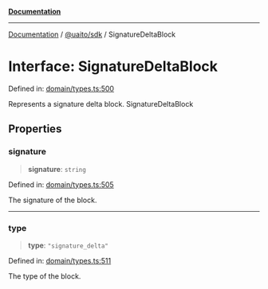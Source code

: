 [**Documentation**](../../../README.md)

***

[Documentation](../../../README.md) / [@uaito/sdk](../README.md) / SignatureDeltaBlock

# Interface: SignatureDeltaBlock

Defined in: [domain/types.ts:500](https://github.com/elribonazo/uaito/blob/6936f8ff79845312a8065c6fe5b6c9a6c7758a46/packages/sdk/src/domain/types.ts#L500)

Represents a signature delta block.
 SignatureDeltaBlock

## Properties

### signature

> **signature**: `string`

Defined in: [domain/types.ts:505](https://github.com/elribonazo/uaito/blob/6936f8ff79845312a8065c6fe5b6c9a6c7758a46/packages/sdk/src/domain/types.ts#L505)

The signature of the block.

***

### type

> **type**: `"signature_delta"`

Defined in: [domain/types.ts:511](https://github.com/elribonazo/uaito/blob/6936f8ff79845312a8065c6fe5b6c9a6c7758a46/packages/sdk/src/domain/types.ts#L511)

The type of the block.
